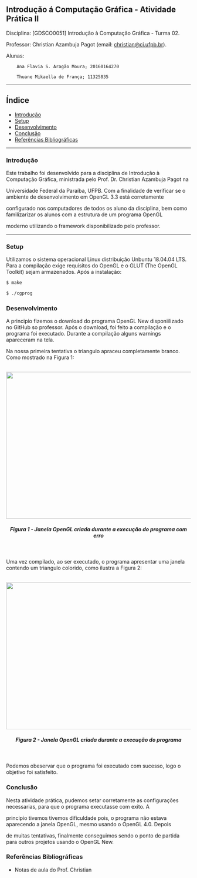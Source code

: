
Introdução á Computação Gráfica - Atividade Prática II
---

Disciplina: [GDSCO0051] Introdução à Computação Gráfica - Turma 02.

Professor: Christian Azambuja Pagot (email: christian@ci.ufpb.br).

Alunas: 
        
        Ana Flavia S. Aragão Moura; 20160164270

        Thuane Mikaella de França; 11325835

---

## Índice

* [Introdução](#introdução)
* [Setup](#setup)
* [Desenvolvimento](#desenvolvimento)
* [Conclusão](#conclusão)
* [Referências Bibliográficas](#referências-bibliográficas)

---


### Introdução

Este trabalho foi desenvolvido para a disciplina de Introdução à Computação Gráfica, ministrada pelo Prof. Dr. Christian Azambuja Pagot na

Universidade Federal da Paraíba, UFPB. Com a finalidade de verificar se o ambiente de desenvolvimento em OpenGL 3.3 está corretamente 

configurado nos computadores de todos os aluno da disciplina, bem como familizarizar os alunos com a estrutura de um programa OpenGL 

moderno utilizando o framework disponibilizado pelo professor.



---



### Setup


Utilizamos o sistema operacional Linux distribuição Unbuntu 18.04.04 LTS. Para a compilação exige  requisitos do OpenGL e o GLUT (The OpenGL Toolkit) sejam armazenados. Após a instalação:

```sh
$ make

$ ./cgprog
```


### Desenvolvimento


A principio fizemos o download do programa OpenGL New disponiilizado no GitHub so professor. Após o download, foi feito a compilação e o programa foi executado. Durante a compilação alguns warnings apareceram na tela.

Na nossa primeira tentativa o triangulo apraceu completamente branco. Como mostrado na Figura 1:



<p align="center">
	<br>
	<img src="./Imagens/TrianguloBranco.png"/ width=720px height=400px>
	<h5 align="center">Figura 1 - Janela OpenGL criada durante a execução do programa com erro</h5>
	<br>
</p>




Uma vez compilado, ao ser executado, o programa apresentar uma janela contendo um triangulo colorido, como ilustra a Figura 2:


<p align="center">
	<br>
	<img src="./Imagens/TrianguloColorido.png"/ width=720px height=400px>
	<h5 align="center">Figura 2 - Janela OpenGL criada durante a execução do programa</h5>
	<br>
</p>


Podemos obeservar que o programa foi executado com sucesso, logo o objetivo foi satisfeito.



### Conclusão


Nesta atividade prática, pudemos setar corretamente as configurações necessarias, para que o programa executasse com exito.  A

principio tivemos tivemos dificuldade pois, o programa não estava aparecendo a janela OpenGL, mesmo usando o OpenGL 4.0. Depois 

de muitas tentativas, finalmente conseguimos sendo o ponto de partida para outros projetos usando o OpenGL New.


### Referências Bibliográficas


* Notas de aula do Prof. Christian
